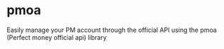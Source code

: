 # pmoa
Easily manage your PM account through the official API using the pmoa (Perfect money official api) library

